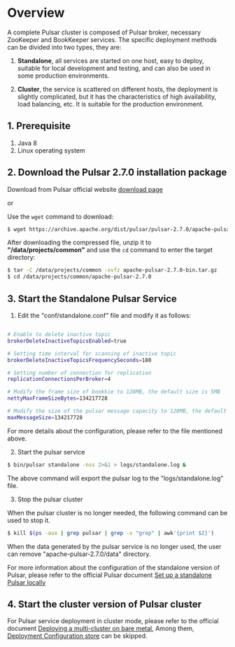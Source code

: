 # Overview

A complete Pulsar cluster is composed of Pulsar broker, necessary ZooKeeper and BookKeeper services. The specific deployment methods can be divided into two types, they are:

1. **Standalone**, all services are started on one host, easy to deploy, suitable for local development and testing, and can also be used in some production environments.

2. **Cluster**, the service is scattered on different hosts, the deployment is slightly complicated, but it has the characteristics of high availability, load balancing, etc. It is suitable for the production environment.

## 1. Prerequisite

1. Java 8
2. Linux operating system

## 2. Download the Pulsar 2.7.0 installation package

Download from Pulsar official website [download page](https://pulsar.apache.org/download/)

or

Use the `wget` command to download:

``` bash
$ wget https://archive.apache.org/dist/pulsar/pulsar-2.7.0/apache-pulsar-2.7.0-bin.tar.gz
```

After downloading the compressed file, unzip it to **"/data/projects/common"** and use the `cd` command to enter the target directory:

``` bash
$ tar -C /data/projects/common -xvfz apache-pulsar-2.7.0-bin.tar.gz
$ cd /data/projects/common/apache-pulsar-2.7.0
```

## 3. Start the Standalone Pulsar Service

1. Edit the "conf/standalone.conf" file and modify it as follows:

``` bash

# Enable to delete inactive topic
brokerDeleteInactiveTopicsEnabled=true

# Setting time interval for scanning of inactive topic
brokerDeleteInactiveTopicsFrequencySeconds=180

# Setting number of connection for replication
replicationConnectionsPerBroker=4

# Modify the frame size of bookkie to 128MB, the default size is 5MB
nettyMaxFrameSizeBytes=134217728

# Modify the size of the pulsar message capacity to 128MB, the default is 5MB
maxMessageSize=134217728
```
For more details about the configuration, please refer to the file mentioned above.

2. Start the pulsar service

``` bash
$ bin/pulsar standalone -nss 2>&1 > logs/standalone.log &
```

The above command will export the pulsar log to the "logs/standalone.log" file.

3. Stop the pulsar cluster

When the pulsar cluster is no longer needed, the following command can be used to stop it.

``` bash
$ kill $(ps -aux | grep pulsar | grep -v "grep" | awk'{print $2}')
```

When the data generated by the pulsar service is no longer used, the user can remove "apache-pulsar-2.7.0/data" directory.

For more information about the configuration of the standalone version of Pulsar, please refer to the official Pulsar document [Set up a standalone Pulsar locally](https://pulsar.apache.org/docs/en/standalone/)

## 4. Start the cluster version of Pulsar cluster

For Pulsar service deployment in cluster mode, please refer to the official document [Deploying a multi-cluster on bare metal](https://pulsar.apache.org/docs/en/deploy-bare-metal-multi-cluster), Among them, [Deployment Configuration store](https://pulsar.apache.org/docs/en/deploy-bare-metal-multi-cluster/#deploy-the-configuration-store) can be skipped.
